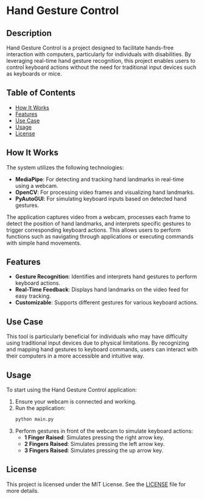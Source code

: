 # Hand Gesture Control

## Description

Hand Gesture Control is a project designed to facilitate hands-free interaction with computers, particularly for individuals with disabilities. By leveraging real-time hand gesture recognition, this project enables users to control keyboard actions without the need for traditional input devices such as keyboards or mice.

## Table of Contents

- [How It Works](#how-it-works)
- [Features](#features)
- [Use Case](#use-case)
- [Usage](#usage)
- [License](#license)

## How It Works

The system utilizes the following technologies:

- **MediaPipe**: For detecting and tracking hand landmarks in real-time using a webcam.
- **OpenCV**: For processing video frames and visualizing hand landmarks.
- **PyAutoGUI**: For simulating keyboard inputs based on detected hand gestures.

The application captures video from a webcam, processes each frame to detect the position of hand landmarks, and interprets specific gestures to trigger corresponding keyboard actions. This allows users to perform functions such as navigating through applications or executing commands with simple hand movements.

## Features

- **Gesture Recognition**: Identifies and interprets hand gestures to perform keyboard actions.
- **Real-Time Feedback**: Displays hand landmarks on the video feed for easy tracking.
- **Customizable**: Supports different gestures for various keyboard actions.

## Use Case

This tool is particularly beneficial for individuals who may have difficulty using traditional input devices due to physical limitations. By recognizing and mapping hand gestures to keyboard commands, users can interact with their computers in a more accessible and intuitive way.

## Usage

To start using the Hand Gesture Control application:

1. Ensure your webcam is connected and working.
2. Run the application:
    ```sh
    python main.py
    ```
3. Perform gestures in front of the webcam to simulate keyboard actions:
    - **1 Finger Raised**: Simulates pressing the right arrow key.
    - **2 Fingers Raised**: Simulates pressing the left arrow key.
    - **3 Fingers Raised**: Simulates pressing the up arrow key.

## License

This project is licensed under the MIT License. See the [LICENSE](LICENSE) file for more details.
